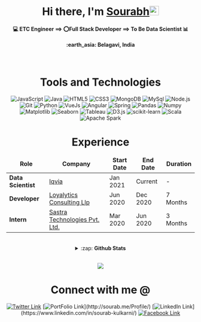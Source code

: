 <!-------------------------------------------------------Hi there, I'm Sourabh------------------------------>
<div align="center">
  <h1>Hi there, I'm <a href="https://twitter.com/s0urabh_k" target="_blank">Sourabh</a><img src="https://media.giphy.com/media/hvRJCLFzcasrR4ia7z/giphy.gif" width="25px"> </h1>
</div>

<!-------------------------------------------------------About----------------------------------------->
<div align="center">
	<h4>💻 ETC Engineer ==> ⭕Full Stack Developer  ==> To Be Data Scientist 📊 </h4>
        <h4>:earth_asia: Belagavi, India </h4>  
 <div>
<!-------------------------------------------------------Tools and Technologies----------------------------------------->
<br>

<h1 align ="center">Tools and Technologies</h1>

![JavaScript](https://img.shields.io/badge/-JavaScript-yellow?style=flat-square&logo=javascript&logoColor=white)
![Java](https://img.shields.io/badge/-java-45b8d8?style=flat-square&logo=java&logoColor=white)
![HTML5](https://img.shields.io/badge/-HTML5-E34F26?style=flat-square&logo=html5&logoColor=white)
![CSS3](https://img.shields.io/badge/-CSS3-1572B6?style=flat-square&logo=css3)
![MongoDB](https://img.shields.io/badge/-MongoDB-13aa52?style=flat-square&logo=mongodb&logoColor=white)
![MySql](https://img.shields.io/badge/-MySql-005b87?style=flat-square&logo=mysql&logoColor=skyblue)
![Node.js](https://img.shields.io/badge/-Nodejs-76ae5c?style=flat-square&logo=nodejs&logoColor=white)
![Git](https://img.shields.io/badge/-Git-black?style=flat-square&logo=git&logoColor=white)
![Python](https://img.shields.io/badge/-Python-fed848?style=flat-square&logo=python&logoColor=blue)
![VueJs](https://img.shields.io/badge/-VueJs-darkgreen?style=flat-square&logo=vue3&logoColor=white)
![Angular](https://img.shields.io/badge/-Angular-darkred?style=flat-square&logo=angular&logoColor=white)
![Spring](https://img.shields.io/badge/-Spring-lightgreen?style=flat-square&logo=spring&logoColor=darkgreen)
![Pandas](https://img.shields.io/badge/-Pandas-darkblue?style=flat-square&logo=pandas&logoColor=white)
![Numpy](https://img.shields.io/badge/-Numpy-skyblue?style=flat-square&logo=numpy&logoColor=white)
![Matplotlib](https://img.shields.io/badge/-Matplotlib-blue?style=flat-square&logo=matplotlib&logoColor=white)
![Seaborn](https://img.shields.io/badge/-Seaborn-lightblue?style=flat-square&logo=seaborn&logoColor=white)
![Tableau](https://img.shields.io/badge/-Tableau-orange?style=flat-square&logo=tableau&logoColor=white)
![D3.js](https://img.shields.io/badge/-D3js-ee7354?style=flat-square&logo=d3js&logoColor=white)
![scikit-learn](https://img.shields.io/badge/-scikitlearn-f49739?style=flat-square&logo=scikitlearn&logoColor=white)
![Scala](https://img.shields.io/badge/-scala-brown?style=flat-square&logo=scala&logoColor=red)
![Apache Spark](https://img.shields.io/badge/-ApacheSpark-white?style=flat-square&logo=apachespark&logoColor=orange)
 <!------------------------------------------------------Experience----------------------------------->
<h1>Experience</h1>
<table>
  <thead align="center">
    <tr border: none;>
      <td><b>Role</b></td>
      <td><b>Company</b></td>
      <td><b>Start Date</b></td>
      <td><b>End Date</b></td>
      <td><b>Duration</b></td>
    </tr>
  </thead>
  <tbody>
	  <tr>
	    <td><b>Data Scientist</b></td>
      <td><a href="https://www.iqvia.com/locations/india">Iqvia</a></td>
      <td>Jan 2021</td>
      <td>Current</td>
      <td>-</td>
    </tr>
  <tr>
	    <td><b>Developer</b></td>
      <td><a href="http://www.loyalytics.ai/">Loyalytics Consulting Llp</a></td>
      <td>Jun 2020</td>
      <td>Dec 2020</td>
      <td>7 Months</td>
    </tr>
    <tr>
	    <td><b>Intern</b></td>
      <td><a href="https://sastratechnologies.in/">Sastra Technologies Pvt. Ltd.</a></td>
      <td>Mar 2020</td>
      <td>Jun 2020</td>
      <td>3 Months</td>
    </tr>
     </tbody>
</table>
<!-----------------------------------------------------GitHub Stats ------------------------------------------------------>
<br>
 <details>
	<summary>:zap: <b>Github Stats</b></summary>

[![Sourabh's github stats](https://github-readme-stats.vercel.app/api?username=souru98&bg_color=30,e96443,904e95&title_color=fff&text_color=fff)](https://github.com/souru98/github-readme-stats)
[![Top Langs](https://github-readme-stats.vercel.app/api/top-langs/?username=souru98&langs_count=8&layout=compact&bg_color=30,e96443,904e95&title_color=fff&text_color=fff)](https://github.com/souru98/github-readme-stats)
</details>
<br>

![](https://komarev.com/ghpvc/?username=souru98)

# Connect with me @
<!----------------------------------------------------Social links------------------------------------------->

[![Twitter Link](https://img.shields.io/twitter/follow/s0urabh_k?color=1DA1F2&label=%40s0urabh_k&logo=Twitter&style=flat)](https://twitter.com/s0urabh_k)
[![PortFolio Link](https://img.shields.io/badge/Portfolio/sourabhkulkarni%20-%230077B5.svg?&style=flat&logo=codepen&logoColor=white")](http://sourab.me/Profile/)
[![LinkedIn Link](https://img.shields.io/badge/linkedin/in/sourabhkulkarni%20-%230077B5.svg?&style=flat&logo=linkedin&logoColor=white")](https://www.linkedin.com/in/sourab-kulkarni/)
[![Facebook Link](https://img.shields.io/badge/facebook.com/Souru.98%20-%230077B5.svg?&style=flat&logo=Facebook&logoColor=black)](https://www.facebook.com/Souru.98)
